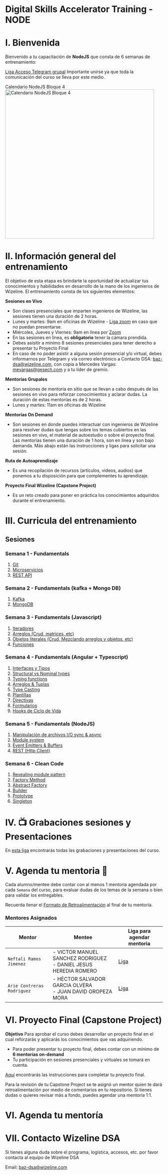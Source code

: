# Digital Skills Accelerator Training - NODE

# I. Bienvenida
Bienvenido a tu capacitación de **NodeJS** que consta de 6 semanas de entrenamiento: 

[Liga Acceso Telegram grupal](https://t.me/+WaWlhbXQ4qUwOGZh) 
Importante unirse ya que toda la comunicación del curso se lleva por este medio.

Calendario NodeJS Bloque 4<br>
<img width="476" alt="Calendario NodeJS Bloque 4" src="https://user-images.githubusercontent.com/94467952/227018363-334882f6-7f19-4608-a40d-29eaf408f66e.png">


# II. Información general del entrenamiento
El objetivo de esta etapa es brindarte la oportunidad de actualizar tus conocimientos y habilidades en desarrollo de la mano de los ingenieros de Wizeline. El entrenamiento consta de los siguientes elementos: 

**Sesiones en Vivo** 
- Son clases presenciales que imparten ingenieros de Wizeline, las sesiones tienen una duración de 2 horas.
- Lunes y martes: 9am en oficinas de Wizeline - [Liga zoom](https://wizeline.zoom.us/j/89173238693) en caso que no puedan presentarse.
- Miércoles, Jueves y Viernes: 9am en línea por [Zoom](https://wizeline.zoom.us/j/89173238693)
- En las sesiones en línea, es **obligatorio** tener la cámara prendida.
- Debes asisitir a mínimo 8 sesiones presenciales para tener derecho a presentar tu Proyecto Final
- En caso de no poder asistir a alguna sesión presencial y/o virtual, debes informarnos por Telegram y vía correo electrónico a Contacto DSA: baz-dsa@wizeline.com, con copia a Mercedes Vargas: mevargas@gesech.com y a tu líder de gremio. 

**Mentorías Grupales**
- Son sesiones de mentoría en sitio que se llevan a cabo después de las sesiones en vivo para reforzar conocimientos y aclarar dudas. La duración de estas mentorías es de 2 horas.
- Lunes y martes: 11am en oficinas de Wizeline

**Mentorías On Demand**
- Son sesiones en donde puedes interactuar con ingenieros de Wizeline para resolver dudas que tengas sobre los temas cubiertos en las sesiones en vivo, el material de autoestudio o sobre el proyecto final. Las mentorías tienen una duración de 1 hora, son en línea y son bajo demanda. Más abajo están las instrucciones y ligas para solicitar una sesión.

**Ruta de Autoaprendizaje**
- Es una recopilación de recursos (artículos, videos, audios) que ponemos a tu disposición para que complementes tu aprendizaje.

**Proyecto Final Wizeline (Capstone Project)**
- Es un reto creado para poner en práctica los conocimientos adquiridos durante el entrenamiento. 

# III. Curricula del entrenamiento

## Sesiones

### Semana 1 - Fundamentals

1.  [Git](1/GIT/README.md)
2.  [Microservicios](1/Microservicios/README.md)
3.  [REST API](1/REST%20API/README.md)

### Semana 2 - Fundamentals (kafka + Mongo DB)

1.  [Kafka](2/GIT/README.md)
2.  [MongoDB](2/MongoDB/README.md)


### Semana 3 - Fundamentals (Javascript)

1.  [Iteradores](3/iteradores/README.md)
2.  [Arreglos (Crud, matrices, etc)](3/arreglos/README.md)
3.  [Objetos literales (Crud, Mezclando arreglos y objetos, etc)](3/objetosLiterales/README.md)
4.  [Funciones](3/funciones/README.md)

### Semana 4 - Fundamentals (Angular + Typescript)

1.  [Interfaces y Tipos](4/interfacesTipos/README.md)
2.  [Structural vs Nominal types](4/structuralTiposNominales/README.md)
3.  [Typing functions](4/typingFunctions/README.md)
4.  [Arreglos & Tuplas](4/arreglosTuplas/README.md)
5.  [Type Casting](4/typeCasting/README.md)
6.  [Plantillas](4/plantillas/README.md)
7.  [Directivas](4/directivas/README.md)
8.  [Formularios](4/formularios/README.md)
9.  [Hooks de Ciclo de Vida](4/hooksCicloDeVida/README.md)

### Semana 5 - Fundamentals (NodeJS)

1.  [Manipulación de archivos I/O sync & async](5/manipulacionArchivos/README.md)
2.  [Module system](5/moduleSystem/README.md)
3.  [Event Emitters & Buffers](5/eventEmitters/README.md)
4.  [REST (Http Client)](5/rest/README.md)

### Semana 6 - Clean Code

1.  [Revealing module pattern](6/revealingModulePattern/README.md)
2.  [Factory Method](6/factoryMethod/README.md)
3.  [Abstract Factory](6/abstractFactory/README.md)
4.  [Builder](6/builder/README.md)
5.  [Prototype](6/prototype/README.md)
6.  [Singleton](6/singleton/README.md)

# IV. 📺 Grabaciones sesiones y Presentaciones

En [esta liga](https://github.com/wizelineacademy/BAZNODE4-2023/blob/main/Grabaciones%20y%20Presentaciones.md) encontrarás todas las grabaciones y presentaciones del curso.

# V. Agenda tu mentoria 📆
Cada alumno/mentee debe contar con al menos 1 mentoria agendada por cada `Semana` del curso, para evaluar dudas de los temas de la semana o bien para validar los entregables.

Recuerda llenar el [Formato de Retroalimentación](https://forms.gle/EZ7E2XUbx4zvidNK8) al final de tu mentoría.

### Mentores Asignados

| Mentor               | Mentee                          |  Liga para agendar mentoria                |
|----------------------|---------------------------------|--------------------------------------------|
| `Neftali Ramos Jimenez`       | - VICTOR MANUEL SANCHEZ RODRIGUEZ   <br/> - DANIEL JESUS HEREDIA ROMERO | [Liga](https://calendly.com/neftali-ramos/mentoria-baz) |
| `Arie Contreras Rodriguez`      | - HÉCTOR SALVADOR GARCIA OLVERA <br/> - JUAN DAVID OROPEZA MORA | [Liga](https://calendly.com/abner-arie/mentoria-baz) |
# VI. Proyecto Final (Capstone Project)

**Objetivo**
Para aprobar el curso debes desarrollar un proyecto final en el cual reforzarás y aplicarás los conocimientos que vas adquiriendo.
- Para poder presentar tu proyecto final, debes contar con un mínimo de **6 mentorías on-demand**
- Tu participación en sesiones presenciales y virtuales se tomará en cuenta.

[Aquí](Capstone%20Project.md) encontrarás las instrucciones para completar tu proyecto final.

Para la revisión de tu Capstone Project se te asignó un mentor quien te dará retroalimentación por medio de comentarios en tu repositorio. Si tienes dudas o quieres revisar más a fondo, puedes agendar una mentoría 1:1.

# VI. Agenda tu mentoría

# VII. Contacto Wizeline DSA

Si tienes alguna duda sobre el programa, logística, accesos, etc. por favor contacta al equipo de Wizeline DSA

Email: [baz-dsa@wizeline.com](baz-dsa@wizeline.com)
